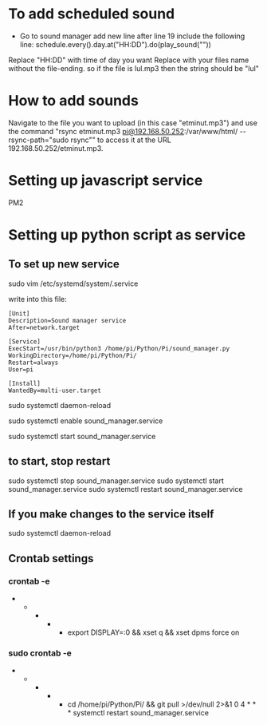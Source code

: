 # To add scheduled sound
- Go to sound manager add new line after line 19
include the following line:
schedule.every().day.at("HH:DD").do(play_sound("<name of file>"))

Replace "HH:DD" with time of day you want
Replace <name of file> with your files name without the file-ending. so if the file is lul.mp3 then the string should be "lul"

# How to add sounds
Navigate to the file you want to upload (in this case "etminut.mp3") and use the command "rsync etminut.mp3 pi@192.168.50.252:/var/www/html/ --rsync-path="sudo rsync"" to access it at the URL 192.168.50.252/etminut.mp3.


# Setting up javascript service
PM2

# Setting up python script as service
## To set up new service
sudo vim /etc/systemd/system/<name-of-service>.service

write into this file:

```
[Unit]
Description=Sound manager service
After=network.target

[Service]
ExecStart=/usr/bin/python3 /home/pi/Python/Pi/sound_manager.py
WorkingDirectory=/home/pi/Python/Pi/
Restart=always
User=pi

[Install]
WantedBy=multi-user.target
```

sudo systemctl daemon-reload

sudo systemctl enable sound_manager.service

sudo systemctl start sound_manager.service

## to start, stop restart
sudo systemctl stop sound_manager.service
sudo systemctl start sound_manager.service
sudo systemctl restart sound_manager.service

## If you make changes to the service itself
sudo systemctl daemon-reload


## Crontab settings

### crontab -e
* * * * * export DISPLAY=:0 && xset q && xset dpms force on

### sudo crontab -e
* * * * * cd /home/pi/Python/Pi/ && git pull >/dev/null 2>&1
0 4 * * * systemctl restart sound_manager.service